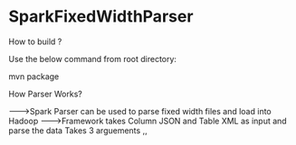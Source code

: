 # SparkFixedWidthParser

How to build ?

Use the below command from root directory:

mvn package

How Parser Works?

--->Spark Parser can be used to parse fixed width files and load into Hadoop
--->Framework takes Column JSON and Table XML as input and parse the data
Takes 3 arguements
<Column JSON>,<Table XML>,<Run Date>
